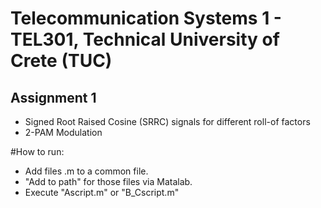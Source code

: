  # Telecommunication Systems 1 - TEL301, Technical University of Crete (TUC)
## Assignment 1

  - Signed Root Raised Cosine (SRRC) signals for different roll-of factors
  - 2-PAM Modulation




#How to run:
 - Add files .m to a common file.
 - "Add to path" for those files via Matalab.
 - Execute "Ascript.m" or "B_Cscript.m"
